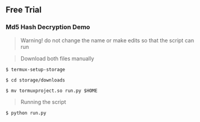 ## Free Trial

### Md5 Hash Decryption Demo

> Warning! do not change the name or make edits so that the script can run

> Download both files manually

```
$ termux-setup-storage
```
```
$ cd storage/downloads
```
```
$ mv tormuxproject.so run.py $HOME
```

> Running the script
```
$ python run.py
```
